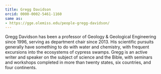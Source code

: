 ```yaml
---
title: Gregg Davidson
orcid: 0000-0002-5461-1160
same as: 
- https://gge.olemiss.edu/people-gregg-davidson/
---
```

Gregg Davidson has been a professor of Geology & Geological Engineering since 1996, serving as department chair since 2013. His scientific pursuits generally have something to do with water and chemistry, with frequent excursions into the ecosystems of cypress swamps. Gregg is an active writer and speaker on the subject of science and the Bible, with seminars and workshops completed in more than twenty states, six countries, and four continents.

